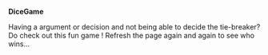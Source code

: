 **DiceGame**


Having a argument or decision and not being able to decide the tie-breaker?Do check out this fun game ! Refresh the page again and again to see who wins...

